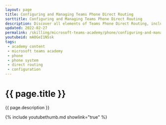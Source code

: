 ```yaml
---
layout: page
title: Configuring and Managing Teams Phone Direct Routing
sorttitle: Configuring and Managing Teams Phone Direct Routing
description: Discover all elements of Teams Phone Direct Routing, including Session Border Controllers (SBC), Voice Routing policies, dial plans, translation of phone numbers, and how the entire call flow pairs with Direct Routing.
updated: 2022-02-27
permalink: /skilling/microsoft-teams-academy/phone/configuring-and-managing
youtubeid: mA0GeI1NSsk
tags: 
 - academy content
 - microsoft teams academy
 - phone
 - phone system
 - direct routing
 - configuration
---
```


# {{ page.title }}

{{ page.description }}

{% include youtubethumb.md showlink="true" %}